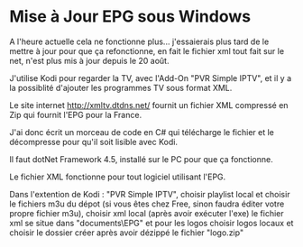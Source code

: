 # Mise à Jour EPG sous Windows

A l'heure actuelle cela ne fonctionne plus... j'essaierais plus tard de le mettre à jour pour que ça refonctionne, en fait le fichier xml tout fait sur le net, n'est plus mis à jour depuis le 20 août.

J'utilise Kodi pour regarder la TV, avec l'Add-On "PVR Simple IPTV",
et il y a la possiblité d'ajouter les programmes TV sous format XML.

Le site internet http://xmltv.dtdns.net/ fournit un fichier XML
compressé en Zip qui fournit l'EPG pour la France.

J'ai donc écrit un morceau de code en C# qui télécharge le fichier
et le décompresse pour qu'il soit lisible avec Kodi.

Il faut dotNet Framework 4.5, installé sur le PC pour que ça fonctionne.

Le fichier XML fonctionne pour tout logiciel utilisant l'EPG.

Dans l'extention de Kodi : "PVR Simple IPTV", choisir playlist local et choisir le fichiers m3u du dépot (si vous êtes chez Free, sinon faudra éditer votre propre fichier m3u), choisir xml local (après avoir exécuter l'exe) le fichier xml se situe dans "documents\EPG" et pour les logos choisir logos locaux et choisir le dossier créer après avoir dézippé le fichier "logo.zip"
